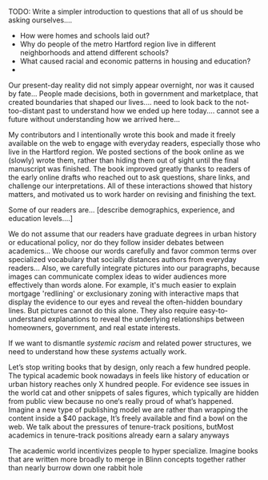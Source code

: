 TODO: Write a simpler introduction to questions that all of us should be asking ourselves....
- How were homes and schools laid out?
- Why do people of the metro Hartford region live in different neighborhoods and attend different schools?
- What caused racial and economic patterns in housing and education?
-

Our present-day reality did not simply appear overnight, nor was it caused by fate... People made decisions, both in government and marketplace, that created boundaries that shaped our lives.... need to look back to the not-too-distant past to understand how we ended up here today.... cannot see a future without understanding how we arrived here...

My contributors and I intentionally wrote this book and made it freely available on the web to engage with everyday readers, especially those who live in the Hartford region.
We posted sections of the book online as we (slowly) wrote them, rather than hiding them out of sight until the final manuscript was finished.
The book improved greatly thanks to readers of the early online drafts who reached out to ask questions, share links, and challenge our interpretations. All of these interactions showed that history matters, and motivated us to work harder on revising and finishing the text.

Some of our readers are... [describe demographics, experience, and education levels....]

We do not assume that our readers have graduate degrees in urban history or educational policy, nor do they follow insider debates between academics...
We choose our words carefully and favor common terms over specialized vocabulary that socially distances authors from everyday readers...
Also, we carefully integrate pictures into our paragraphs, because images can communicate complex ideas to wider audiences more effectively than words alone. For example, it's much easier to explain mortgage 'redlining' or exclusionary zoning with interactive maps that display the evidence to our eyes and reveal the often-hidden boundary lines. But pictures cannot do this alone. They also require easy-to-understand explanations to reveal the underlying relationships between homeowners, government, and real estate interests.

If we want to dismantle *systemic racism* and related power structures, we need to understand how these *systems* actually work.

Let’s stop writing books that by design, only reach a few hundred people. The typical academic book nowadays in feels like history of education or urban history reaches only X hundred people. For evidence see issues in the world cat and other snippets of sales figures, which typically are hidden from public view because no one‘s really proud of what’s happened. Imagine a new type of publishing model we are rather than wrapping the content inside a $40 package, It’s freely available and find a bowl on the web. We talk about the pressures of tenure-track positions, butMost academics in tenure-track positions already earn a salary anyways

The academic world incentivizes people to hyper specialize. Imagine books that are written more broadly to merge in Blinn concepts together rather than nearly burrow down one rabbit hole
